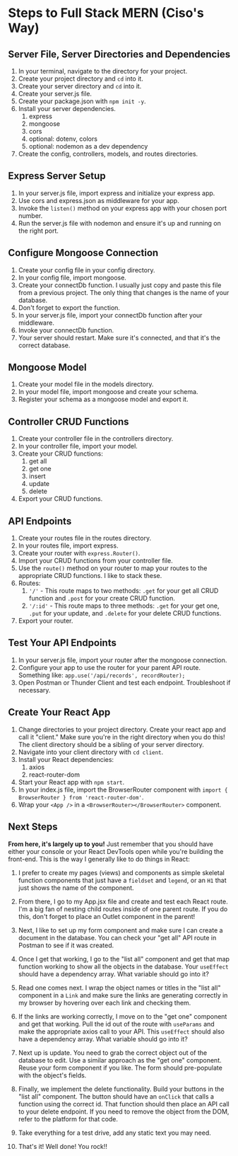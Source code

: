 # Steps to Full Stack MERN (Ciso's Way)

## Server File, Server Directories and Dependencies
1. In your terminal, navigate to the directory for your project.
2. Create your project directory and `cd` into it.
3. Create your server directory and `cd` into it.
4. Create your server.js file.
5. Create your package.json with `npm init -y`.
6. Install your server dependencies.
   1. express
   2. mongoose
   3. cors
   4. optional: dotenv, colors
   5. optional: nodemon as a dev dependency
7. Create the config, controllers, models, and routes directories.

## Express Server Setup
1. In your server.js file, import express and initialize your express app.
2. Use cors and express.json as middleware for your app.
3. Invoke the `listen()` method on your express app with your chosen port number.
4. Run the server.js file with nodemon and ensure it's up and running on the right port.

## Configure Mongoose Connection
1. Create your config file in your config directory.
2. In your config file, import mongoose.
3. Create your connectDb function. I usually just copy and paste this file from a previous project. The only thing that changes is the name of your database.
4. Don't forget to export the function.
5. In your server.js file, import your connectDb function after your middleware.
6. Invoke your connectDb function.
7. Your server should restart. Make sure it's connected, and that it's the correct database.

## Mongoose Model
1. Create your model file in the models directory.
2. In your model file, import mongoose and create your schema.
3. Register your schema as a mongoose model and export it.

## Controller CRUD Functions
1. Create your controller file in the controllers directory.
2. In your controller file, import your model.
3. Create your CRUD functions:
   1. get all
   2. get one
   3. insert
   4. update
   5. delete
4. Export your CRUD functions.

## API Endpoints
1. Create your routes file in the routes directory.
2. In your routes file, import express.
3. Create your router with `express.Router()`.
4. Import your CRUD functions from your controller file.
5. Use the `route()` method on your router to map your routes to the appropriate CRUD functions. I like to stack these.
6. Routes:
   1. `'/'` - This route maps to two methods: `.get` for your get all CRUD function and `.post` for your create CRUD function.
   2. `'/:id'` - This route maps to three methods: `.get` for your get one, `.put` for your update, and `.delete` for your delete CRUD functions.
7. Export your router.

## Test Your API Endpoints
1. In your server.js file, import your router after the mongoose connection.
2. Configure your app to use the router for your parent API route. Something like: `app.use('/api/records', recordRouter);`
3. Open Postman or Thunder Client and test each endpoint. Troubleshoot if necessary.

## Create Your React App
1. Change directories to your project directory. Create your react app and call it "client." Make sure you're in the right directory when you do this! The client directory should be a sibling of your server directory.
2. Navigate into your client directory with `cd client`.
3. Install your React dependencies:
   1. axios
   2. react-router-dom
4. Start your React app with `npm start`.
5. In your index.js file, import the BrowserRouter component with `import { BrowserRouter } from 'react-router-dom'`.
6. Wrap your `<App />` in a `<BrowserRouter></BrowserRouter>` component.

## Next Steps

**From here, it's largely up to you!** Just remember that you should have either your console or your React DevTools open while you're building the front-end. This is the way I generally like to do things in React:

1. I prefer to create my pages (views) and components as simple skeletal function components that just have a `fieldset` and `legend`, or an `H1` that just shows the name of the component.

2. From there, I go to my App.jsx file and create and test each React route. I'm a big fan of nesting child routes inside of one parent route. If you do this, don't forget to place an Outlet component in the parent!

3. Next, I like to set up my form component and make sure I can create a document in the database. You can check your "get all" API route in Postman to see if it was created.

4. Once I get that working, I go to the "list all" component and get that map function working to show all the objects in the database. Your `useEffect` should have a dependency array. What variable should go into it?

5. Read one comes next. I wrap the object names or titles in the "list all" component in a `Link` and make sure the links are generating correctly in my browser by hovering over each link and checking them.

6. If the links are working correctly, I move on to the "get one" component and get that working. Pull the id out of the route with `useParams` and make the appropriate axios call to your API. This `useEffect` should also have a dependency array. What variable should go into it?

7. Next up is update. You need to grab the correct object out of the database to edit. Use a similar approach as the "get one" component. Reuse your form component if you like. The form should pre-populate with the object's fields.

8. Finally, we implement the delete functionality. Build your buttons in the "list all" component. The button should have an `onClick` that calls a function using the correct id. That function should then place an API call to your delete endpoint. If you need to remove the object from the DOM, refer to the platform for that code.

9. Take everything for a test drive, add any static text you may need.

10. That's it! Well done! You rock!!